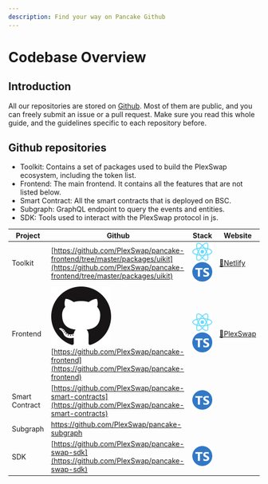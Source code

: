 ```yaml
---
description: Find your way on Pancake Github
---
```


# Codebase Overview

## Introduction

All our repositories are stored on [Github](https://github.com/PlexSwap). Most of them are public, and you can freely submit an issue or a pull request. Make sure you read this whole guide, and the guidelines specific to each repository before.

## Github repositories

* Toolkit: Contains a set of packages used to build the PlexSwap ecosystem, including the token list.
* Frontend: The main frontend. It contains all the features that are not listed below.
* Smart Contract: All the smart contracts that is deployed on BSC.
* Subgraph: GraphQL endpoint to query the events and entities.
* SDK: Tools used to interact with the PlexSwap protocol in js.

| Project        | Github                                                                                                                                                                                                                                    | Stack                                                                                                                                                                                                                                                                    | Website                                            |
| -------------- | ----------------------------------------------------------------------------------------------------------------------------------------------------------------------------------------------------------------------------------------- | ------------------------------------------------------------------------------------------------------------------------------------------------------------------------------------------------------------------------------------------------------------------------ | -------------------------------------------------- |
| Toolkit        | [https://github.com/PlexSwap/pancake-frontend/tree/master/packages/uikit](https://github.com/PlexSwap/pancake-frontend/tree/master/packages/uikit)                                                                                  | <img src="../../.gitbook/assets/download.svg" alt="" data-size="line"><img src="../../.gitbook/assets/ts-logo-round-128.svg" alt="" data-size="line">                                                                                                                    | [🔗Netlify](https://PlexSwap-uikit.netlify.app) |
| Frontend       | [<img src="../../.gitbook/assets/GitHub-Mark-120px-plus.png" alt="" data-size="line">](https://github.com/PlexSwap/pancake-frontend)[https://github.com/PlexSwap/pancake-frontend](https://github.com/PlexSwap/pancake-frontend) | <img src="../../.gitbook/assets/download.svg" alt="" data-size="line"><img src="../../.gitbook/assets/ts-logo-round-128.svg" alt="" data-size="line">                                                                                                                    | [🔗PlexSwap](https://PlexSwap.finance)       |
| Smart Contract | [https://github.com/PlexSwap/pancake-smart-contracts](https://github.com/PlexSwap/pancake-smart-contracts)                                                                                                                          | <img src="https://ludu-assets.s3.amazonaws.com/lesson-icons/26/OS6xpcvmIL6y0G3ZQW99" alt="" data-size="line"><img src="https://hardhat.org/apple-touch-icon.png" alt="" data-size="line"><img src="../../.gitbook/assets/ts-logo-round-128.svg" alt="" data-size="line"> |                                                    |
| Subgraph       | [https://github.com/PlexSwap/pancake-subgraph ](https://github.com/PlexSwap/pancake-subgraph)                                                                                                                                       | <img src="https://upload.wikimedia.org/wikipedia/commons/thumb/1/17/GraphQL_Logo.svg/1200px-GraphQL_Logo.svg.png" alt="" data-size="line">                                                                                                                               |                                                    |
| SDK            | [https://github.com/PlexSwap/pancake-swap-sdk](https://github.com/PlexSwap/pancake-swap-sdk)                                                                                                                                        | <img src="../../.gitbook/assets/ts-logo-round-128.svg" alt="" data-size="line">                                                                                                                                                                                          |                                                    |

